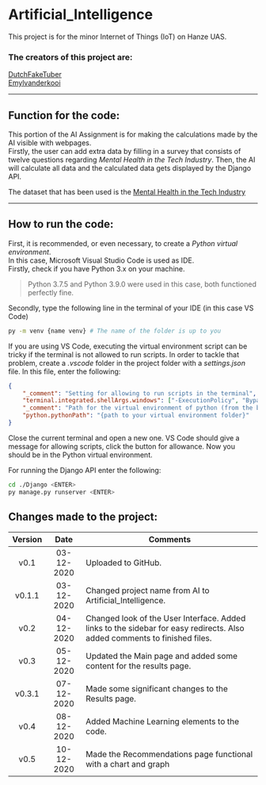 # Artificial_Intelligence
This project is for the minor Internet of Things (IoT) on Hanze UAS.
### The creators of this project are:
[DutchFakeTuber](https://github.com/DutchFakeTuber)\
[Emylvanderkooi](https://github.com/Emylvanderkooi)

---
## Function for the code:
This portion of the AI Assignment is for making the calculations made by the AI visible with webpages. \
Firstly, the user can add extra data by filling in a survey that consists of twelve questions regarding _Mental Health in the Tech Industry_.
Then, the AI will calculate all data and the calculated data gets displayed by the Django API.

The dataset that has been used is the [Mental Health in the Tech Industry](https://www.kaggle.com/anth7310/mental-health-in-the-tech-industry)

---
## How to run the code:
First, it is recommended, or even necessary, to create a _Python virtual environment_. \
In this case, Microsoft Visual Studio Code is used as IDE. \
Firstly, check if you have Python 3.x on your machine.
> Python 3.7.5 and Python 3.9.0 were used in this case, both functioned perfectly fine.

Secondly, type the following line in the terminal of your IDE (in this case VS Code)
```bash
py -m venv {name venv} # The name of the folder is up to you
```
If you are using VS Code, executing the virtual environment script can be tricky if the terminal is not allowed to run scripts. In order to tackle that problem, create a _.vscode_ folder in the project folder with a _settings.json_ file. In this file, enter the following:
```json
{
    "_comment": "Setting for allowing to run scripts in the terminal",
    "terminal.integrated.shellArgs.windows": ["-ExecutionPolicy", "Bypass"],
    "_comment": "Path for the virtual environment of python (from the base folder's perspective). Use '\\'",
    "python.pythonPath": "{path to your virtual environment folder}"
}
```
Close the current terminal and open a new one. VS Code should give a message for allowing scripts, click the button for allowance. Now you should be in the Python virtual environment.

For running the Django API enter the following:
```bash
cd ./Django <ENTER>
py manage.py runserver <ENTER>
```
## Changes made to the project:
| Version | Date       | Comments                                                                                                                  |
| :-----: | :--------: | ------------------------------------------------------------------------------------------------------------------------- |
| v0.1    | 03-12-2020 | Uploaded to GitHub.                                                                                                       |
| v0.1.1  | 03-12-2020 | Changed project name from AI to Artificial_Intelligence.                                                                  |
| v0.2    | 04-12-2020 | Changed look of the User Interface. Added links to the sidebar for easy redirects. Also added comments to finished files. |
| v0.3    | 05-12-2020 | Updated the Main page and added some content for the results page.                                                        |
| v0.3.1  | 07-12-2020 | Made some significant changes to the Results page.                                                                        |
| v0.4    | 08-12-2020 | Added Machine Learning elements to the code.                                                                              |
| v0.5    | 10-12-2020 | Made the Recommendations page functional with a chart and graph                                                           |